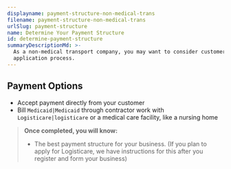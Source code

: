 ```yaml
---
displayname: payment-structure-non-medical-trans
filename: payment-structure-non-medical-trans
urlSlug: payment-structure
name: Determine Your Payment Structure
id: determine-payment-structure
summaryDescriptionMd: >-
  As a non-medical transport company, you may want to consider customer payment options that require an
  application process.
---
```


## Payment Options

- Accept payment directly from your customer
- Bill `Medicaid|Medicaid` through contractor work with `Logisticare|logisticare` or a medical care facility, like a nursing home

> **Once completed, you will know:**
>
> - The best payment structure for your business. (If you plan to apply for Logisticare, we have instructions for this after you register and form your business)
